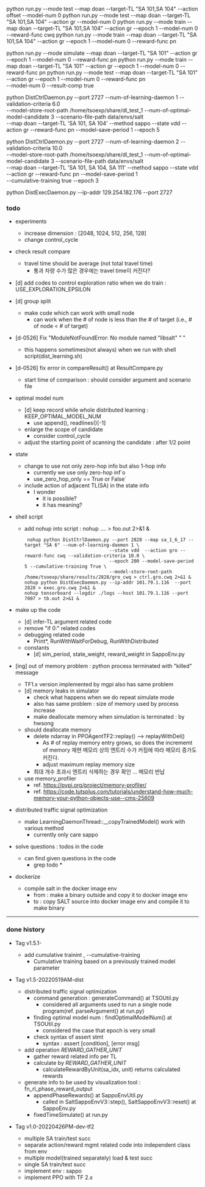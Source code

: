 

python run.py --mode test --map doan --target-TL "SA 101,SA 104"  --action offset --model-num 0
python run.py --mode test --map doan --target-TL "SA 101,SA 104"  --action gr --model-num 0
python run.py --mode train --map doan --target-TL "SA 101,SA 104" --action gr --epoch 1 --model-num 0 --reward-func cwq
python run.py --mode train --map doan --target-TL "SA 101,SA 104" --action gr --epoch 1 --model-num 0 --reward-func pn

python run.py --mode simulate --map doan --target-TL "SA 101" --action gr --epoch 1 --model-num 0 --reward-func pn
python run.py --mode train --map doan --target-TL "SA 101" --action gr --epoch 1 --model-num 0 --reward-func pn
python run.py --mode test --map doan --target-TL "SA 101" --action gr --epoch 1 --model-num 0 --reward-func pn \
              --model-num 0 --result-comp true


python DistCtrlDaemon.py --port 2727 --num-of-learning-daemon 1 --validation-criteria 6.0 \
          --model-store-root-path /home/tsoexp/share/dl_test_1 --num-of-optimal-model-candidate 3 --scenario-file-path data/envs/salt \
          --map doan --target-TL 'SA 101, SA 104' --method sappo --state vdd --action gr --reward-func pn --model-save-period 1 --epoch 5

python DistCtrlDaemon.py --port 2727 --num-of-learning-daemon 2 --validation-criteria 10.0 \
          --model-store-root-path /home/tsoexp/share/dl_test_1 --num-of-optimal-model-candidate 3 --scenario-file-path data/envs/salt \
          --map doan --target-TL 'SA 101, SA 104, SA 111' --method sappo --state vdd --action gr --reward-func pn --model-save-period 1 \
          --cumulative-training true --epoch 3


python DistExecDaemon.py --ip-addr 129.254.182.176 --port 2727


### todo
* experiments
  * increase dimension : [2048, 1024, 512, 256, 128]
  * change control_cycle
  
* check result compare
  * travel time should be average (not total travel time)
    * 통과 차량 수가 많은 경우에는 travel time이 커진다?
    
* [d] add codes to control exploration ratio when we do train : USE_EXPLORATION_EPSILON
  
* [d] group split
  * make code which can work with small node
    * can work when the # of node is less than the # of target (i.e., # of node < # of target)
    


* [d-0526] Fix "ModuleNotFoundError: No module named "libsalt" " "
  * this happens sometimes(not always) when we run with shell script(dist_learning.sh)
  
* [d-0526] fix error in compareResult() at ResultCompare.py
  * start time of comparison : should consider argument and scenario file

* optimal model num
  * [d] keep record while whole distributed learning : KEEP_OPTIMAL_MODEL_NUM
    * use append(), readlines()[-1] 
  * enlarge the scope of candidate
    * consider control_cycle
  * adjust the starting point of scanning the candidate : after 1/2 point

* state
  * change to use not only zero-hop info but also 1-hop info
    * currently we use only zero-hop inf`o
    * use_zero_hop_only == True or False`
  * include action of adjacent TL(SA) in the state info
    * I wonder
      * it is possible?
      * it has meaning?

* shell script
  * add nohup into script : nohup .... > foo.out 2>&1 &
    ```shell
     nohup python DistCtrlDaemon.py --port 2828 --map sa_1_6_17 --target "SA 6" --num-of-learning-daemon 1 \
                                   --state vdd  --action gro --reward-func cwq --validation-criteria 10.0 \
                                   --epoch 200 --model-save-period 5 --cumulative-training True \
                                   --model-store-root-path /home/tsoexp/share/results/2828/gro_cwq > ctrl.gro.cwq 2>&1 &
    nohup python DistExecDaemon.py --ip-addr 101.79.1.116  --port 2828 > exec.gro.cwq 2>&1 &
    nohup tensorboard --logdir ./logs --host 101.79.1.116 --port 7007 > tb.out 2>&1 &
    ```

* make up the code
  * [d] infer-TL argument related code
  * remove "if 0:" related codes
  * debugging related code 
    * Print*, RunWithWaitForDebug, RunWithDistributed
  * constants
    * [d] sim_period, state_weight, reward_weight in SappoEnv.py

* [ing] out of memory problem : python process terminated with "killed" message 
  * TF1.x version implemented by mgpi also has same problem
  * [d] memory leaks in simulator
    * check what happens when we do repeat simulate mode
    * also has same problem : size of memory used by process increase
    * make deallocate memory when simulation is terminated : by hwsong
  * should deallocate memory
    * delete ndarray in PPOAgentTF2::replay() --> replayWithDel()
      * As # of replay memory entry grows, so does the incrememt of memory  재현 메모리 상의 엔트리 수가 커짐에 따라 메모리 증가도 커진다.
      * adjust maximum replay memory size
    * 최대 개수 초과시 엔트리 삭제하는 경우 확인 ... 메모리 반납
  * use memory_profiler
    * ref. https://pypi.org/project/memory-profiler/
    * ref. https://code.tutsplus.com/tutorials/understand-how-much-memory-your-python-objects-use--cms-25609
    
* distributed traffic signal optimization
  * make LearningDaemonThread::__copyTrainedModel() work with various method
    * currently only care sappo

* solve questions :  todos in the code
  * can find given questions in the code
    * grep todo *
    
* dockerize
  * compile salt in the docker image env
    * from : make a binary outside and copy it to docker image env
    * to : copy SALT source into docker image env and compile it to make binary

<hr>
  
### done history

* Tag v1.5.1-
  * add cumulative trainint ,  --cumulative-training 
    * Cumulative training based on a previously trained model parameter
    
* Tag v1.5-20220519AM-dist
  * distributed traffic signal optimization
    * command generation : generateCommand() at TSOUtil.py
      * considered all arguments used to run a single node program(ref. parseArgument() at run.py)
    * finding optimal model num : findOptimalModelNum() at TSOUtil.py
      * considered the case that epoch is very small 
    * check syntax of assert stmt
      * syntax : assert [condition], [error msg]
  * add operation _REWARD_GATHER_UNIT_
    * gather reward related info per TL
    * calculate by _REWARD_GATHER_UNIT_
      * calculateRewardByUnit(sa_idx, unit) returns calculated rewards
  * generate info to be used by visualization tool : fn_rl_phase_reward_output
    * appendPhaseRewards() at SappoEnvUtil.py
      * called in SaltSappoEnvV3::step(), SaltSappoEnvV3::reset() at SappoEnv.py
    * fixedTimeSimulate() at run.py

* Tag v1.0-20220426PM-dev-tf2
  * multiple SA train/test succ
  * separate action/reward mgmt related code into independent class from env
  * multiple model(trained separately) load & test succ
  * single SA train/test succ
  * implement env : sappo
  * implement PPO with TF 2.x

